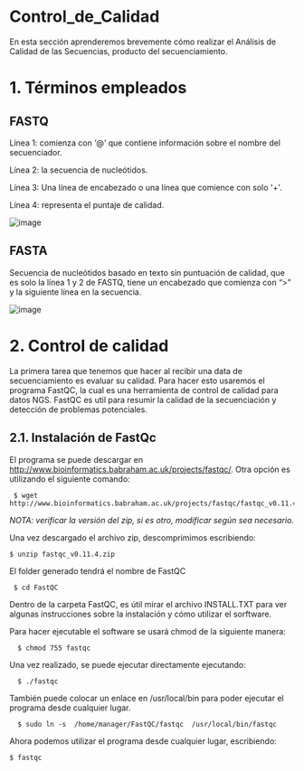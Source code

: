 # Control_de_Calidad
En esta sección aprenderemos brevemente cómo realizar el Análisis de Calidad de las Secuencias, producto del secuenciamiento.
# 1. Términos empleados
## FASTQ

Línea 1: comienza con ‘@’ que contiene información sobre el nombre del secuenciador.

Línea 2: la secuencia de nucleótidos.

Línea 3: Una línea de encabezado o una línea que comience con solo '+'.

Línea 4: representa el puntaje de calidad.


![image](https://user-images.githubusercontent.com/84040152/119056915-21005b00-b991-11eb-9e26-22217e7751dd.png)

## FASTA

Secuencia de nucleótidos basado en texto sin puntuación de calidad, que es solo la línea 1 y 2 de FASTQ, tiene un encabezado que comienza con “>” y la siguiente línea en la secuencia.

![image](https://user-images.githubusercontent.com/84040152/119057013-51e09000-b991-11eb-8e8f-7bee8d4c8ee3.png)

# 2. Control de calidad
La primera tarea que tenemos que hacer al recibir una data de secuenciamiento es evaluar su calidad. Para hacer esto usaremos el programa FastQC, la cual es una herramienta de control de calidad para datos NGS. 
FastQC es   util para resumir la calidad de la secuenciación y detección de problemas potenciales.
## 2.1. Instalación de FastQc
El programa se puede descargar en http://www.bioinformatics.babraham.ac.uk/projects/fastqc/.
Otra opción es utilizando el siguiente comando:

 ```
  $ wget http://www.bioinformatics.babraham.ac.uk/projects/fastqc/fastqc_v0.11.4.zip
  ```
*NOTA: verificar la versión del zip, si es otro, modificar según sea necesario.*

Una vez descargado el archivo zip, descomprimimos escribiendo:

 ```
$ unzip fastqc_v0.11.4.zip
  ```
  
  El folder generado tendrá el nombre de FastQC
  
   ```  $ cd FastQC ```
   
   Dentro de la carpeta FastQC, es útil mirar el archivo INSTALL.TXT para ver algunas instrucciones sobre la instalación y cómo utilizar el sorftware.

Para hacer ejecutable el software se usará chmod de la siguiente manera:

 ```   $ chmod 755 fastqc   ```
 
 Una vez realizado, se puede ejecutar directamente ejecutando: 
 
  ```   $ ./fastqc   ```
  
  También puede colocar un enlace en /usr/local/bin para poder ejecutar el programa desde cualquier lugar.
  
 ```   $ sudo ln -s  /home/manager/FastQC/fastqc  /usr/local/bin/fastqc   ```

Ahora podemos utilizar el programa desde cualquier lugar, escribiendo:

  ```$ fastqc```
